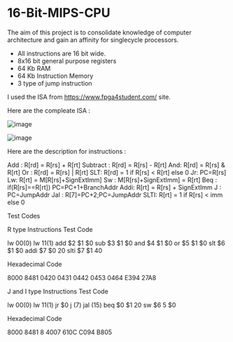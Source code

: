# 16-Bit-MIPS-CPU

The aim of this project is to consolidate knowledge of computer architecture and gain an affinity for singlecycle processors.

* All instructions are 16 bit wide.
* 8x16 bit general purpose registers
* 64 Kb RAM
* 64 Kb Instruction Memory
* 3 type of jump instruction

I used the ISA from https://www.fpga4student.com/ site.

Here are the compleate ISA : 

![image](https://github.com/user-attachments/assets/f55e311d-c2f0-4ada-9888-56c985f8a76b)

![image](https://github.com/user-attachments/assets/616a2fb9-6393-48e3-b04d-46da0f888170)

Here are the description for instructions :

Add : R[rd] = R[rs] + R[rt]
Subtract : R[rd] = R[rs] - R[rt]
And: R[rd] = R[rs] & R[rt]
Or : R[rd] = R[rs] | R[rt]
SLT: R[rd] = 1 if R[rs] <  R[rt] else 0
Jr: PC=R[rs]
Lw: R[rt] = M[R[rs]+SignExtImm]
Sw : M[R[rs]+SignExtImm] = R[rt]
Beq : if(R[rs]==R[rt]) PC=PC+1+BranchAddr
Addi: R[rt] = R[rs] + SignExtImm
J :  PC=JumpAddr
Jal : R[7]=PC+2;PC=JumpAddr
SLTI: R[rt] = 1 if R[rs] < imm else 0

Test Codes

R type Instructions Test Code

lw $0 0 ($0)
lw $1 1 ($1)
add $2 $1 $0
sub $3 $1 $0
and $4 $1 $0
or $5 $1 $0
slt $6 $1 $0
addi $7 $0 20
slti $7 $1 40

Hexadecimal Code

8000
8481
0420
0431
0442
0453
0464
E394
27A8

J and I type Instructions Test Code

lw $0 0 ($0)
lw $1 1 ($1)
jr  $0
j   (7)
jal (15)
beq $0 $1 20
sw $6 5 $0

Hexadecimal Code

8000
8481
8
4007
610C
C094
B805


